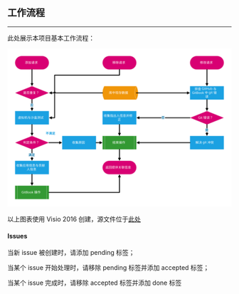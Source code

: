 ## 工作流程

---

此处展示本项目基本工作流程：

![](../assets/workflow-zh-cn.svg)

以上图表使用 Visio 2016 创建，源文件位于[此处](https://1drv.ms/u/s!AizihDl7_k2KkwzYSc-W30bSnXo5)

#### Issues

当新 issue 被创建时，请添加 pending 标签；

当某个 issue 开始处理时，请移除 pending 标签并添加 accepted 标签；

当某个 issue 完成时，请移除 accepted 标签并添加 done 标签
